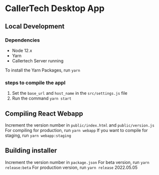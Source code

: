 # CallerTech Desktop App


## Local Development
### Dependencies
- Node 12.x
- Yarn
- Callertech Server running

To install the Yarn Packages, run `yarn`
### steps to compile the appl
1. Set the `base_url` and `host_name` in the `src/settings.js` file
2. Run the command `yarn start`


## Compiling React Webapp
Increment the version number in `public/index.html` and `public/version.js`
For compiling for production, run `yarn webapp`
If you want to compile for staging, run `yarn webapp:staging`

## Building installer
Increment the version number in `package.json`
For beta version, run `yarn release:beta`
For production version, run `yarn release`
2022.05.05